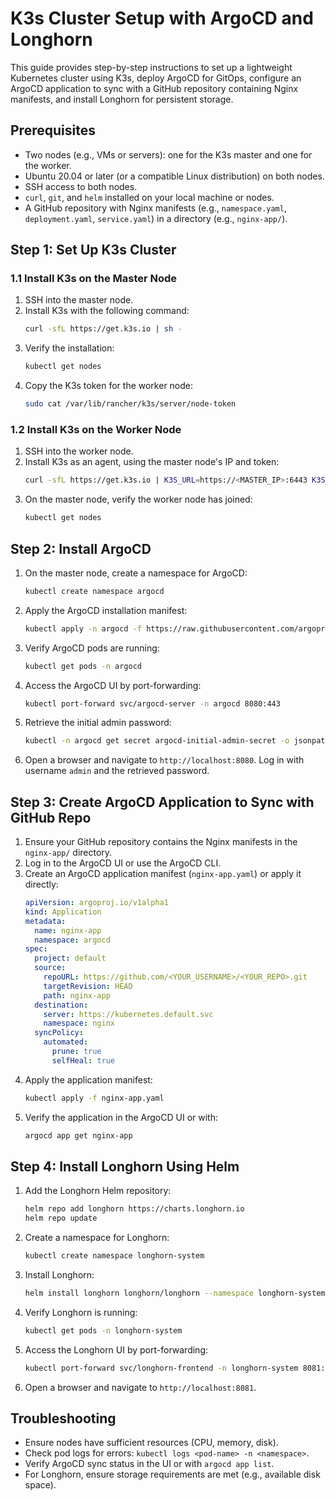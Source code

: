# K3s Cluster Setup with ArgoCD and Longhorn

This guide provides step-by-step instructions to set up a lightweight Kubernetes cluster using K3s, deploy ArgoCD for GitOps, configure an ArgoCD application to sync with a GitHub repository containing Nginx manifests, and install Longhorn for persistent storage.

## Prerequisites
- Two nodes (e.g., VMs or servers): one for the K3s master and one for the worker.
- Ubuntu 20.04 or later (or a compatible Linux distribution) on both nodes.
- SSH access to both nodes.
- `curl`, `git`, and `helm` installed on your local machine or nodes.
- A GitHub repository with Nginx manifests (e.g., `namespace.yaml`, `deployment.yaml`, `service.yaml`) in a directory (e.g., `nginx-app/`).

## Step 1: Set Up K3s Cluster
### 1.1 Install K3s on the Master Node
1. SSH into the master node.
2. Install K3s with the following command:
   ```bash
   curl -sfL https://get.k3s.io | sh -
   ```
3. Verify the installation:
   ```bash
   kubectl get nodes
   ```
4. Copy the K3s token for the worker node:
   ```bash
   sudo cat /var/lib/rancher/k3s/server/node-token
   ```

### 1.2 Install K3s on the Worker Node
1. SSH into the worker node.
2. Install K3s as an agent, using the master node's IP and token:
   ```bash
   curl -sfL https://get.k3s.io | K3S_URL=https://<MASTER_IP>:6443 K3S_TOKEN=<NODE_TOKEN> sh -
   ```
3. On the master node, verify the worker node has joined:
   ```bash
   kubectl get nodes
   ```

## Step 2: Install ArgoCD
1. On the master node, create a namespace for ArgoCD:
   ```bash
   kubectl create namespace argocd
   ```
2. Apply the ArgoCD installation manifest:
   ```bash
   kubectl apply -n argocd -f https://raw.githubusercontent.com/argoproj/argo-cd/stable/manifests/install.yaml
   ```
3. Verify ArgoCD pods are running:
   ```bash
   kubectl get pods -n argocd
   ```
4. Access the ArgoCD UI by port-forwarding:
   ```bash
   kubectl port-forward svc/argocd-server -n argocd 8080:443
   ```
5. Retrieve the initial admin password:
   ```bash
   kubectl -n argocd get secret argocd-initial-admin-secret -o jsonpath="{.data.password}" | base64 -d
   ```
6. Open a browser and navigate to `http://localhost:8080`. Log in with username `admin` and the retrieved password.

## Step 3: Create ArgoCD Application to Sync with GitHub Repo
1. Ensure your GitHub repository contains the Nginx manifests in the `nginx-app/` directory.
2. Log in to the ArgoCD UI or use the ArgoCD CLI.
3. Create an ArgoCD application manifest (`nginx-app.yaml`) or apply it directly:
   ```yaml
   apiVersion: argoproj.io/v1alpha1
   kind: Application
   metadata:
     name: nginx-app
     namespace: argocd
   spec:
     project: default
     source:
       repoURL: https://github.com/<YOUR_USERNAME>/<YOUR_REPO>.git
       targetRevision: HEAD
       path: nginx-app
     destination:
       server: https://kubernetes.default.svc
       namespace: nginx
     syncPolicy:
       automated:
         prune: true
         selfHeal: true
   ```
4. Apply the application manifest:
   ```bash
   kubectl apply -f nginx-app.yaml
   ```
5. Verify the application in the ArgoCD UI or with:
   ```bash
   argocd app get nginx-app
   ```

## Step 4: Install Longhorn Using Helm
1. Add the Longhorn Helm repository:
   ```bash
   helm repo add longhorn https://charts.longhorn.io
   helm repo update
   ```
2. Create a namespace for Longhorn:
   ```bash
   kubectl create namespace longhorn-system
   ```
3. Install Longhorn:
   ```bash
   helm install longhorn longhorn/longhorn --namespace longhorn-system
   ```
4. Verify Longhorn is running:
   ```bash
   kubectl get pods -n longhorn-system
   ```
5. Access the Longhorn UI by port-forwarding:
   ```bash
   kubectl port-forward svc/longhorn-frontend -n longhorn-system 8081:80
   ```
6. Open a browser and navigate to `http://localhost:8081`.

## Troubleshooting
- Ensure nodes have sufficient resources (CPU, memory, disk).
- Check pod logs for errors: `kubectl logs <pod-name> -n <namespace>`.
- Verify ArgoCD sync status in the UI or with `argocd app list`.
- For Longhorn, ensure storage requirements are met (e.g., available disk space).